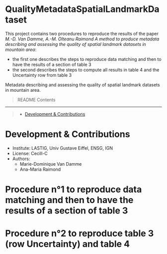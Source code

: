 # QualityMetadataSpatialLandmarkDataset

This project contains two procedures to reproduce the results of the paper *M.-D. Van Damme, A.-M. Olteanu Raimond A method to produce metadata describing 
and assessing the quality of spatial landmark datasets in mountain area*:
- the first one describes the steps to reproduce data matching and then to have the results of a section of table 3
- the second describes the steps to compute all results in table 4 and the Uncertainty row from table 3


Metadata describing and assessing the quality of spatial landmark datasets in mountain area.



> README Contents
------------------------------
> - [Development & Contributions](#Development-&-Contributions)







# Development & Contributions
* Institute: LASTIG, Univ Gustave Eiffel, ENSG, IGN
* License: Cecill-C
* Authors:
	- Marie-Dominique Van Damme
	- Ana-Maria Raimond



# Procedure n°1 to reproduce data matching and then to have the results of a section of table 3



# Procedure n°2 to reproduce table 3 (row Uncertainty) and table 4 
